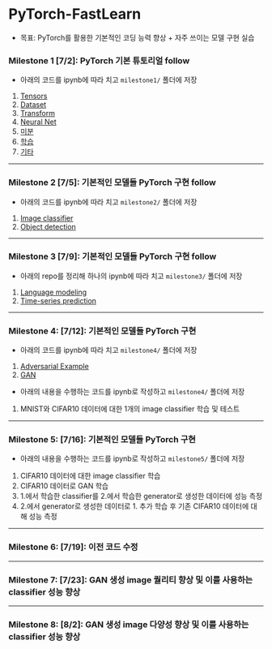# PyTorch-FastLearn

- 목표: PyTorch를 활용한 기본적인 코딩 능력 향상 + 자주 쓰이는 모델 구현 실습

### Milestone 1 [7/2]: PyTorch 기본 튜토리얼 follow
- 아래의 코드를 ipynb에 따라 치고 `milestone1/` 폴더에 저장
1. [Tensors](https://pytorch.org/tutorials/beginner/basics/tensorqs_tutorial.html)
2. [Dataset](https://pytorch.org/tutorials/beginner/basics/data_tutorial.html)
3. [Transform](https://pytorch.org/tutorials/beginner/basics/transforms_tutorial.html)
4. [Neural Net](https://pytorch.org/tutorials/beginner/basics/buildmodel_tutorial.html)
5. [미분](https://pytorch.org/tutorials/beginner/basics/autogradqs_tutorial.html)
6. [학습](https://pytorch.org/tutorials/beginner/basics/optimization_tutorial.html)
7. [기타](https://pytorch.org/tutorials/beginner/basics/saveloadrun_tutorial.html)

---

### Milestone 2 [7/5]: 기본적인 모델들 PyTorch 구현 follow
- 아래의 코드를 ipynb에 따라 치고 `milestone2/` 폴더에 저장
1. [Image classifier](https://pytorch.org/tutorials/beginner/blitz/cifar10_tutorial.html)
2. [Object detection](https://pytorch.org/tutorials/intermediate/torchvision_tutorial.html)

---

### Milestone 3 [7/9]: 기본적인 모델들 PyTorch 구현 follow
- 아래의 repo를 정리해 하나의 ipynb에 따라 치고 `milestone3/` 폴더에 저장
1. [Language modeling](https://github.com/pytorch/examples/tree/main/word_language_model)
2. [Time-series prediction](https://github.com/pytorch/examples/tree/main/time_sequence_prediction)

---

### Milestone 4: [7/12]: 기본적인 모델들 PyTorch 구현
- 아래의 코드를 ipynb에 따라 치고 `milestone4/` 폴더에 저장
1. [Adversarial Example](https://pytorch.org/tutorials/beginner/fgsm_tutorial.html)
2. [GAN](https://pytorch.org/tutorials/beginner/dcgan_faces_tutorial.html)
- 아래의 내용을 수행하는 코드를 ipynb로 작성하고 `milestone4/` 폴더에 저장
1. MNIST와 CIFAR10 데이터에 대한 1개의 image classifier 학습 및 테스트

---

### Milestone 5: [7/16]: 기본적인 모델들 PyTorch 구현
- 아래의 내용을 수행하는 코드를 ipynb로 작성하고 `milestone5/` 폴더에 저장
1. CIFAR10 데이터에 대한 image classifier 학습
2. CIFAR10 데이터로 GAN 학습
3. 1.에서 학습한 classifier를 2.에서 학습한 generator로 생성한 데이터에 성능 측정
4. 2.에서 generator로 생성한 데이터로 1. 추가 학습 후 기존 CIFAR10 데이터에 대해 성능 측정

---

### Milestone 6: [7/19]: 이전 코드 수정

---

### Milestone 7: [7/23]: GAN 생성 image 퀄리티 향상 및 이를 사용하는 classifier 성능 향상

---

### Milestone 8: [8/2]: GAN 생성 image 다양성 향상 및 이를 사용하는 classifier 성능 향상
